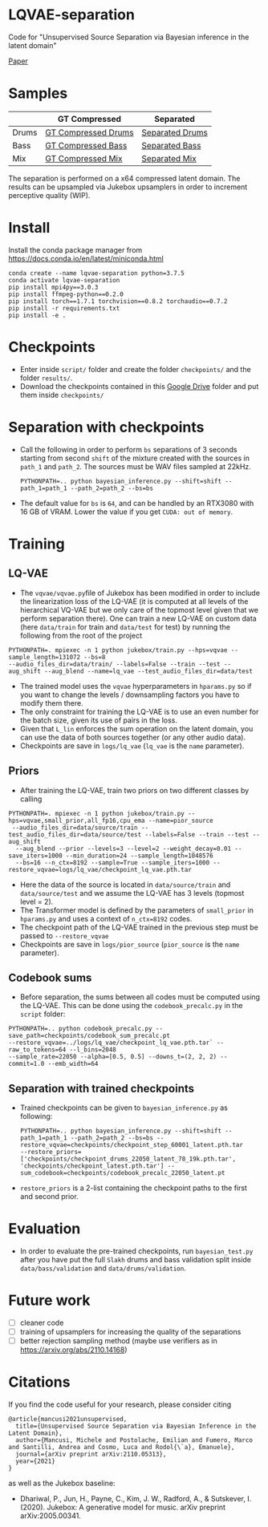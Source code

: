 # LQVAE-separation
Code for "Unsupervised Source Separation via Bayesian inference in the latent domain"

[Paper](https://arxiv.org/abs/2110.05313)

# Samples

|     |  GT Compressed  | Separated |
| ----------- | ----------- | ----------- |
| Drums      | [GT Compressed Drums ](/samples/real_bass.wav)       | [Separated Drums](/samples/rec_drums.wav)       |
| Bass   | [GT Compressed Bass](/samples/real_drums.wav)        | [Separated Bass](/samples/rec_bass.wav)        |
| Mix   | [GT Compressed Mix](/samples/real_mix.wav)        | [Separated Mix](/samples/rec_mix.wav)        |

The separation is performed on a x64 compressed latent domain. The results can be upsampled via Jukebox upsamplers in
order to increment perceptive quality (WIP). 


# Install

Install the conda package manager from https://docs.conda.io/en/latest/miniconda.html

``` 
conda create --name lqvae-separation python=3.7.5
conda activate lqvae-separation
pip install mpi4py==3.0.3
pip install ffmpeg-python==0.2.0
pip install torch==1.7.1 torchvision==0.8.2 torchaudio==0.7.2
pip install -r requirements.txt
pip install -e .
```
# Checkpoints

- Enter inside `script/` folder and create the folder `checkpoints/` and the folder `results/`.  
- Download the checkpoints contained in this [Google Drive](https://drive.google.com/drive/folders/1LWhzfUMDg0fnSzPOgMNDgfjbEfF8ARO6?usp=sharing) folder and put them inside `checkpoints/`

# Separation with checkpoints

- Call the following in order to perform `bs` separations of 3 seconds starting from second `shift` of the mixture created with the sources in `path_1` and `path_2`. The sources must be WAV files sampled at 22kHz.
  ```
  PYTHONPATH=.. python bayesian_inference.py --shift=shift --path_1=path_1 --path_2=path_2 --bs=bs
  ```
- The default value for `bs` is `64`, and can be handled by an RTX3080 with 16 GB of VRAM. Lower the value if you get `CUDA: out of memory`.

# Training

## LQ-VAE
- The `vqvae/vqvae.py`file of Jukebox has been modified in order to include the linearization loss of the LQ-VAE (it is computed at all levels of the hierarchical VQ-VAE but
we only care of the topmost level given that we perform separation there). One can train a new LQ-VAE on custom
data (here `data/train` for train and `data/test` for test) by running the following from the root of the project 
```
PYTHONPATH=. mpiexec -n 1 python jukebox/train.py --hps=vqvae --sample_length=131072 --bs=8 
--audio_files_dir=data/train/ --labels=False --train --test --aug_shift --aug_blend --name=lq_vae --test_audio_files_dir=data/test
```
- The trained model uses the `vqvae` hyperparameters in `hparams.py` so if you want to change the levels / downsampling factors you have to modify them there.
- The only constraint for training the LQ-VAE is to use an even number for the batch size, given its use of pairs in the loss.
- Given that `L_lin` enforces the sum operation on the latent domain, you can use the data of both sources together (or any other audio data).
- Checkpoints are save in `logs/lq_vae` (`lq_vae` is the `name` parameter).

## Priors
- After training the LQ-VAE, train two priors on two different classes by calling
```
PYTHONPATH=. mpiexec -n 1 python jukebox/train.py --hps=vqvae,small_prior,all_fp16,cpu_ema --name=pior_source
 --audio_files_dir=data/source/train --test_audio_files_dir=data/source/test --labels=False --train --test --aug_shift
  --aug_blend --prior --levels=3 --level=2 --weight_decay=0.01 --save_iters=1000 --min_duration=24 --sample_length=1048576 
  --bs=16 --n_ctx=8192 --sample=True --sample_iters=1000 --restore_vqvae=logs/lq_vae/checkpoint_lq_vae.pth.tar
```
- Here the data of the source is located in `data/source/train` and `data/source/test` and we assume
the LQ-VAE has 3 levels (topmost level = 2).
- The Transformer model is defined by the parameters of `small_prior` in `hparams.py` and uses a context of `n_ctx=8192` codes.
- The checkpoint path of the LQ-VAE trained in the previous step must be passed to `--restore_vqvae`
- Checkpoints are save in `logs/pior_source` (`pior_source` is the `name` parameter).

## Codebook sums
- Before separation, the sums between all codes must be computed using the LQ-VAE. This can be done using the `codebook_precalc.py` in the `script` folder:
```
PYTHONPATH=.. python codebook_precalc.py --save_path=checkpoints/codebook_sum_precalc.pt 
--restore_vqvae=../logs/lq_vae/checkpoint_lq_vae.pth.tar` --raw_to_tokens=64 --l_bins=2048
--sample_rate=22050 --alpha=[0.5, 0.5] --downs_t=(2, 2, 2) --commit=1.0 --emb_width=64
```


## Separation with trained checkpoints

- Trained checkpoints can be given to `bayesian_inference.py` as following:
  ```
  PYTHONPATH=.. python bayesian_inference.py --shift=shift --path_1=path_1 --path_2=path_2 --bs=bs --restore_vqvae=checkpoints/checkpoint_step_60001_latent.pth.tar
  --restore_priors=['checkpoints/checkpoint_drums_22050_latent_78_19k.pth.tar', 'checkpoints/checkpoint_latest.pth.tar'] --sum_codebook=checkpoints/codebook_precalc_22050_latent.pt
  ```
- `restore_priors` is a 2-list containing the checkpoint paths to the first and second prior.

# Evaluation

- In order to evaluate the pre-trained checkpoints, run `bayesian_test.py` after you have put the full `Slakh` drums and bass
validation split inside `data/bass/validation` and `data/drums/validation`.

# Future work

- [ ] cleaner code
- [ ] training of upsamplers for increasing the quality of the separations
- [ ] better rejection sampling method (maybe use verifiers as in https://arxiv.org/abs/2110.14168)

# Citations
If you find the code useful for your research, please consider citing
```
@article{mancusi2021unsupervised,
  title={Unsupervised Source Separation via Bayesian Inference in the Latent Domain},
  author={Mancusi, Michele and Postolache, Emilian and Fumero, Marco and Santilli, Andrea and Cosmo, Luca and Rodol{\`a}, Emanuele},
  journal={arXiv preprint arXiv:2110.05313},
  year={2021}
}
```
as well as the Jukebox baseline:
- Dhariwal, P., Jun, H., Payne, C., Kim, J. W., Radford, A., & Sutskever, I. (2020). Jukebox: A generative model for music. arXiv preprint arXiv:2005.00341.
